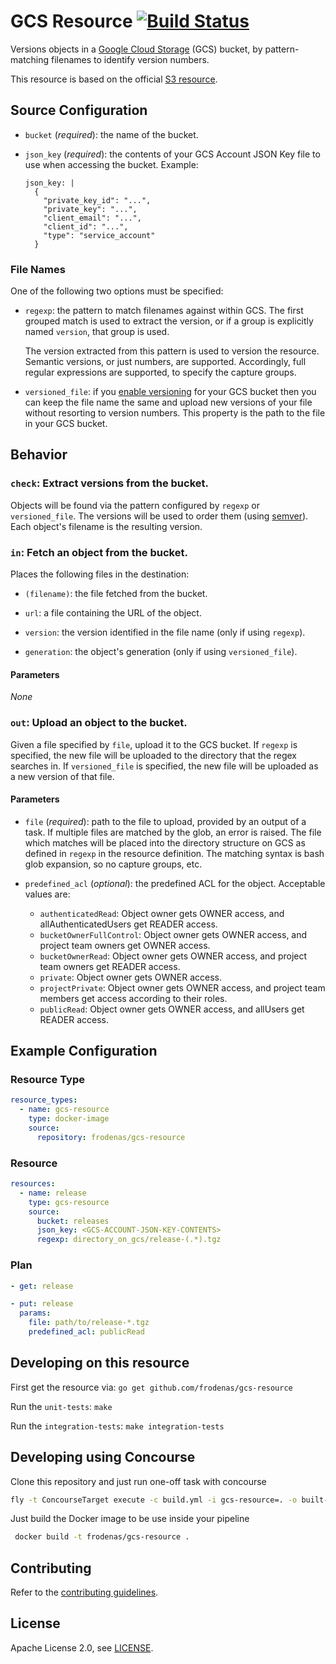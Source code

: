 # GCS Resource  [![Build Status](https://travis-ci.org/frodenas/helm-osb.png)](https://travis-ci.org/frodenas/gcs-resource)

Versions objects in a [Google Cloud Storage](https://cloud.google.com/storage/) (GCS) bucket, by pattern-matching filenames to identify version numbers.

This resource is based on the official [S3 resource](https://github.com/concourse/s3-resource).

## Source Configuration

* `bucket` (*required*): the name of the bucket.

* `json_key` (*required*): the contents of your GCS Account JSON Key file to use when accessing the bucket. Example:
  ```
  json_key: |
    {
      "private_key_id": "...",
      "private_key": "...",
      "client_email": "...",
      "client_id": "...",
      "type": "service_account"
    }
  ```

### File Names

One of the following two options must be specified:

* `regexp`: the pattern to match filenames against within GCS. The first grouped match is used to extract the version, or if a group is explicitly named `version`, that group is used.

  The version extracted from this pattern is used to version the resource. Semantic versions, or just numbers, are supported. Accordingly, full regular expressions are supported, to specify the capture groups.

* `versioned_file`: if you [enable versioning](https://cloud.google.com/storage/docs/object-versioning#_Enabling) for your GCS bucket then you can keep the file name the same and upload new versions of your file without resorting to version numbers. This property is the path to the file in your GCS bucket.

## Behavior

### `check`: Extract versions from the bucket.

Objects will be found via the pattern configured by `regexp` or `versioned_file`. The versions will be used to order them (using [semver](http://semver.org/)). Each object's filename is the resulting version.

### `in`: Fetch an object from the bucket.

Places the following files in the destination:

* `(filename)`: the file fetched from the bucket.

* `url`: a file containing the URL of the object.

* `version`: the version identified in the file name (only if using `regexp`).

* `generation`: the object's generation (only if using `versioned_file`).

#### Parameters

*None*

### `out`: Upload an object to the bucket.

Given a file specified by `file`, upload it to the GCS bucket. If `regexp` is
specified, the new file will be uploaded to the directory that the regex
searches in. If `versioned_file` is specified, the new file will be uploaded as
a new version of that file.

#### Parameters

* `file` (*required*): path to the file to upload, provided by an output of a
  task. If multiple files are matched by the glob, an error is raised. The file which matches will be placed into the directory structure on GCS as defined in `regexp` in the resource definition. The matching syntax is bash glob expansion, so no capture groups, etc.

* `predefined_acl` (*optional*): the predefined ACL for the object. Acceptable values are:
  - `authenticatedRead`: Object owner gets OWNER access, and allAuthenticatedUsers get READER access.
  - `bucketOwnerFullControl`: Object owner gets OWNER access, and project team owners get OWNER access.
  - `bucketOwnerRead`: Object owner gets OWNER access, and project team owners get READER access.
  - `private`: Object owner gets OWNER access.
  - `projectPrivate`: Object owner gets OWNER access, and project team members get access according to their roles.
  - `publicRead`: Object owner gets OWNER access, and allUsers get READER access.

## Example Configuration

### Resource Type

```yaml
resource_types:
  - name: gcs-resource
    type: docker-image
    source:
      repository: frodenas/gcs-resource
```

### Resource

``` yaml
resources:
  - name: release
    type: gcs-resource
    source:
      bucket: releases
      json_key: <GCS-ACCOUNT-JSON-KEY-CONTENTS>
      regexp: directory_on_gcs/release-(.*).tgz
```

### Plan

``` yaml
- get: release
```

``` yaml
- put: release
  params:
    file: path/to/release-*.tgz
    predefined_acl: publicRead
```

## Developing on this resource

First get the resource via: `go get github.com/frodenas/gcs-resource`

Run the `unit-tests`: `make`

Run the `integration-tests`: `make integration-tests`

## Developing using Concourse

Clone this repository and just run one-off task with concourse

```bash
fly -t ConcourseTarget execute -c build.yml -i gcs-resource=. -o built-resource=.
```

Just build the Docker image to be use inside your pipeline

```bash
 docker build -t frodenas/gcs-resource .
```

## Contributing

Refer to the [contributing guidelines][contributing].

## License

Apache License 2.0, see [LICENSE][license].

[contributing]: https://github.com/frodenas/gcs-resource/blob/master/CONTRIBUTING.md
[license]: https://github.com/frodenas/gcs-resource/blob/master/LICENSE
